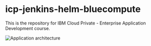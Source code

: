 # icp-jenkins-helm-bluecompute

This is the repository for IBM Cloud Private - Enterprise Application Development course.

![Application architecture](static/app-architecture.png)